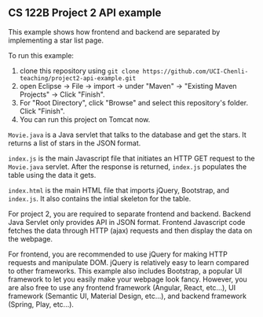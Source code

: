 ## CS 122B Project 2 API example

This example shows how frontend and backend are separated by implementing a star list page.

To run this example: 
1. clone this repository using `git clone https://github.com/UCI-Chenli-teaching/project2-api-example.git`
2. open Eclipse -> File -> import -> under "Maven" -> "Existing Maven Projects" -> Click "Finish".
3. For "Root Directory", click "Browse" and select this repository's folder. Click "Finish".
4. You can run this project on Tomcat now.

`Movie.java` is a Java servlet that talks to the database and get the stars. It returns a list of stars in the JSON format. 

`index.js` is the main Javascript file that initiates an HTTP GET request to the `Movie.java` servlet. After the response is returned, `index.js` populates the table using the data it gets.

`index.html` is the main HTML file that imports jQuery, Bootstrap, and `index.js`. It also contains the intial skeleton for the table.

For project 2, you are required to separate frontend and backend. Backend Java Servlet only provides API in JSON format. Frontend Javascript code fetches the data through HTTP (ajax) requests and then display the data on the webpage.

For frontend, you are recommended to use jQuery for making HTTP requests and manipulate DOM. jQuery is relatively easy to learn compared to other frameworks. This example also includes Bootstrap, a popular UI framework to let you easily make your webpage look fancy. However, you are also free to use any frontend framework (Angular, React, etc...), UI framework (Semantic UI, Material Design, etc...), and backend framework (Spring, Play, etc...).

